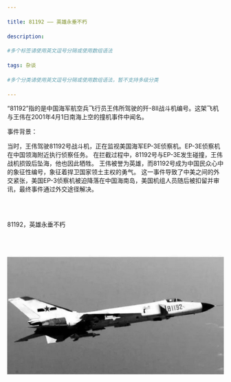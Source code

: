 ```yaml
---

title: 81192 —— 英雄永垂不朽
 
description: 

#多个标签请使用英文逗号分隔或使用数组语法

tags: 杂谈

#多个分类请使用英文逗号分隔或使用数组语法，暂不支持多级分类

---
```




“81192”指的是中国海军航空兵飞行员王伟所驾驶的歼-8II战斗机编号。这架飞机与王伟在2001年4月1日南海上空的撞机事件中闻名。

事件背景：

当时，王伟驾驶81192号战斗机，正在监视美国海军EP-3E侦察机。EP-3E侦察机在中国领海附近执行侦察任务。
在拦截过程中，81192号与EP-3E发生碰撞，王伟战机损毁后坠海，他也因此牺牲。
王伟被誉为英雄，而81192号成为中国民众心中的象征性编号，象征着捍卫国家领土主权的勇气。
这一事件导致了中美之间的外交紧张，美国EP-3侦察机被迫降落在中国海南岛，美国机组人员随后被扣留并审讯，最终事件通过外交途径解决。

<br/>

<br/>

81192，英雄永垂不朽

<br/>
<br/>

![img](./2024_10_7_2_81192_英雄永垂不朽.assets/resize,m_lfit,limit_1,h_662.jpeg)
